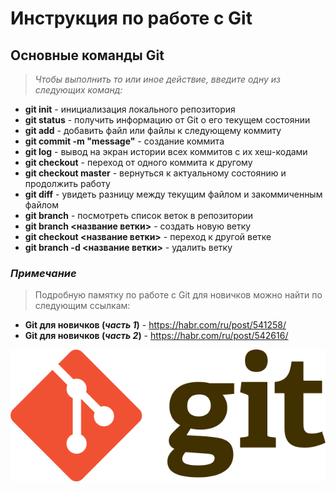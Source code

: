 # Инструкция по работе с Git

## Основные команды Git

> *Чтобы выполнить то или иное действие, введите одну из следующих команд:*

- **git init** - инициализация локального репозитория
- **git status** - получить информацию от Git о его текущем состоянии
- **git add** - добавить файл или файлы к следующему коммиту
- **git commit -m "message"** - создание коммита
- **git log** - вывод на экран истории всех коммитов с их хеш-кодами
- **git checkout** - переход от одного коммита к другому
- **git checkout master** - вернуться к актуальному состоянию и продолжить работу
- **git diff** - увидеть разницу между текущим файлом и закоммиченным файлом
- **git branch** - посмотреть список веток в репозитории
- **git branch <название ветки>** - создать новую ветку
- **git checkout <название ветки>** - переход к другой ветке
- **git branch -d <название ветки>** - удалить ветку

### *Примечание*

> Подробную памятку по работе с Git для новичков можно найти по следующим ссылкам:
- **Git для новичков (*часть 1*)** - https://habr.com/ru/post/541258/
- **Git для новичков (*часть 2*)** - https://habr.com/ru/post/542616/

![Git](logo.png)